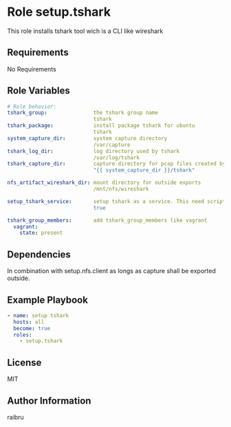 Role setup.tshark
=========

This role installs tshark tool wich is a CLI like wireshark


Requirements
------------

No Requirements

Role Variables
--------------

```yaml
# Role behavior:
tshark_group:               the tshark group name
                            tshark
tshark_package:             install package tshark for ubuntu
                            tshark
system_capture_dir:         system capture directory
                            /var/capture
tshark_log_dir:             log directory used by tshark
                            /var/log/tshark
tshark_capture_dir:         capture directory for pcap files created by tshark
                            "{{ system_capture_dir }}/tshark"

nfs_artifact_wireshark_dir: mount directory for outside exports
                            /mnt/nfs/wireshark

setup_tshark_service:       setup tshark as a service. This need scripts from file
                            true

tshark_group_members:       add tshark_group_members like vagrant
  vagrant:
    state: present
```

Dependencies
------------

In combination with setup.nfs.client as longs as capture shall be exported outside.

Example Playbook
----------------

```yaml
- name: setup tshark
  hosts: all
  become: true
  roles:
    - setup.tshark
```


License
-------

MIT

Author Information
------------------

raibru


